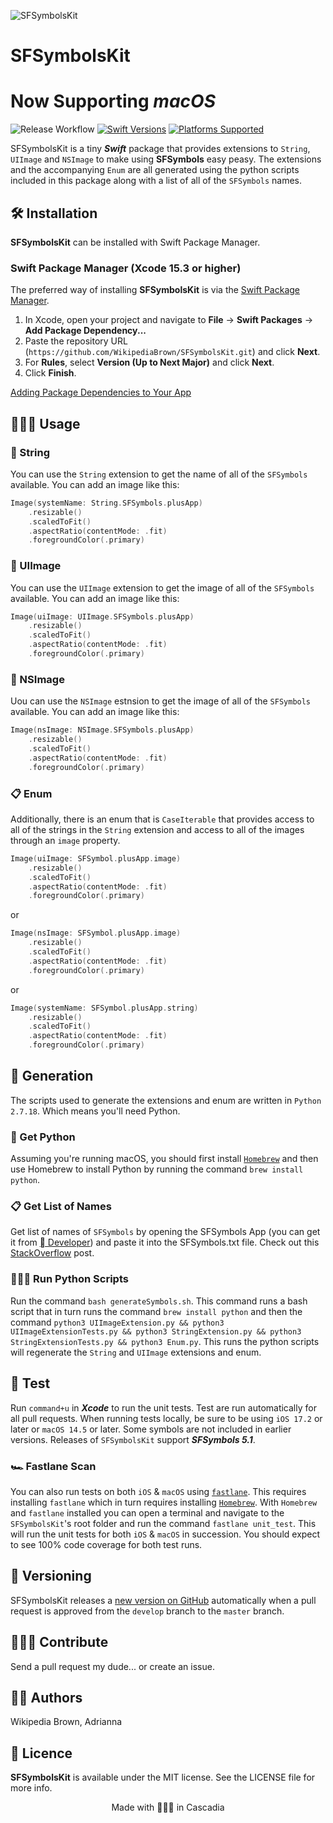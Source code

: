 ![SFSymbolsKit](https://github.com/WikipediaBrown/SFSymbolsKit/blob/develop/assets/SFSymbolsKitBanner.png?raw=true "SFSymbolsKit Banner")

# SFSymbolsKit

# Now Supporting ***macOS***

![Release Workflow](https://github.com/WikipediaBrown/SFSymbolsKit/actions/workflows/Release.yml/badge.svg) 
[![Swift Versions](https://img.shields.io/endpoint?url=https%3A%2F%2Fswiftpackageindex.com%2Fapi%2Fpackages%2FWikipediaBrown%2FSFSymbolsKit%2Fbadge%3Ftype%3Dswift-versions)](https://swiftpackageindex.com/WikipediaBrown/SFSymbolsKit) 
[![Platforms Supported](https://img.shields.io/endpoint?url=https%3A%2F%2Fswiftpackageindex.com%2Fapi%2Fpackages%2FWikipediaBrown%2FSFSymbolsKit%2Fbadge%3Ftype%3Dplatforms)](https://swiftpackageindex.com/WikipediaBrown/SFSymbolsKit)

SFSymbolsKit is a tiny ***Swift*** package that provides extensions to `String`, `UIImage` and `NSImage` to make using **SFSymbols** easy peasy. The extensions and the accompanying `Enum` are all generated using the python scripts included in this package along with a list of all of the `SFSymbols` names. 

## 🛠️ Installation
**SFSymbolsKit** can be installed with Swift Package Manager.
### Swift Package Manager (Xcode 15.3 or higher)

The preferred way of installing **SFSymbolsKit** is via the [Swift Package Manager](https://swift.org/package-manager/).

1. In Xcode, open your project and navigate to **File** → **Swift Packages** → **Add Package Dependency...**
2. Paste the repository URL (`https://github.com/WikipediaBrown/SFSymbolsKit.git`) and click **Next**.
3. For **Rules**, select **Version (Up to Next Major)** and click **Next**.
4. Click **Finish**.

[Adding Package Dependencies to Your App](https://developer.apple.com/documentation/swift_packages/adding_package_dependencies_to_your_app)


## 👩🏽‍💻 Usage

### 🧵 String
You can use the `String` extension to get the name of all of the `SFSymbols` available. You can add an image like this:
``` Swift
Image(systemName: String.SFSymbols.plusApp)
    .resizable()
    .scaledToFit()
    .aspectRatio(contentMode: .fit)
    .foregroundColor(.primary)
```

### 🩻 UIImage
You can use the `UIImage` extension to get the image of all of the `SFSymbols` available. You can add an image like this:
``` Swift
Image(uiImage: UIImage.SFSymbols.plusApp)
    .resizable()
    .scaledToFit()
    .aspectRatio(contentMode: .fit)
    .foregroundColor(.primary)
```

### 🗾 NSImage
Uou can use the `NSImage` estnsion to get the image of all of the `SFSymbols` available. You can add an image like this:
``` Swift
Image(nsImage: NSImage.SFSymbols.plusApp)
    .resizable()
    .scaledToFit()
    .aspectRatio(contentMode: .fit)
    .foregroundColor(.primary)
```

### 📋 Enum
Additionally, there is an enum that is `CaseIterable` that provides access to all of the strings in the `String` extension and access to all of the images through an `image` property.
``` Swift
Image(uiImage: SFSymbol.plusApp.image)
    .resizable()
    .scaledToFit()
    .aspectRatio(contentMode: .fit)
    .foregroundColor(.primary)
```

or 

``` Swift
Image(nsImage: SFSymbol.plusApp.image)
    .resizable()
    .scaledToFit()
    .aspectRatio(contentMode: .fit)
    .foregroundColor(.primary)
```

or 

``` Swift
Image(systemName: SFSymbol.plusApp.string)
    .resizable()
    .scaledToFit()
    .aspectRatio(contentMode: .fit)
    .foregroundColor(.primary)
```

## 🧬 Generation

The scripts used to generate the extensions and enum are written in `Python 2.7.18`. Which means you'll need Python. 

### 🐍 Get Python
Assuming you're running macOS, you should first install [`Homebrew`](https://brew.sh) and then use Homebrew to install Python by running the command `brew install python`.

### 📋 Get List of Names
Get list of names of `SFSymbols` by opening the SFSymbols App (you can get it from [ Developer](https://developer.apple.com/sf-symbols/)) and paste it into the SFSymbols.txt file. Check out this [StackOverflow](https://stackoverflow.com/a/63310093/5863650) post.

### 🏃🏽‍♀️ Run Python Scripts
Run the command `bash generateSymbols.sh`. This command runs a bash script that in turn runs the command `brew install python` and then the command `python3 UIImageExtension.py && python3 UIImageExtensionTests.py && python3 StringExtension.py && python3 StringExtensionTests.py && python3 Enum.py`. This runs the python scripts will regenerate the `String` and `UIImage` extensions and enum.

## 🧪 Test

Run `command+u` in ***Xcode*** to run the unit tests. Test are run automatically for all pull requests. When running tests locally, be sure to be using `iOS 17.2` or later or `macOS 14.5` or later. Some symbols are not included in earlier versions. Releases of `SFSymbolsKit` support ***SFSymbols 5.1***.

### 🏎️ Fastlane Scan

You can also run tests on both `iOS` & `macOS` using [`fastlane`](https://fastlane.tools). This requires installing `fastlane` which in turn requires installing [`Homebrew`](https://brew.sh). With `Homebrew` and `fastlane` installed you can open a terminal and navigate to the `SFSymbolsKit`'s root folder and run the command `fastlane unit_test`. This will run the unit tests for both `iOS` & `macOS` in succession. You should expect to see 100% code coverage for both test runs.

## 🐁 Versioning

SFSymbolsKit releases a [new version on GitHub](https://github.com/WikipediaBrown/SFSymbolsKit/releases) automatically when a pull request is approved from the `develop` branch to the `master` branch.

## 👩🏽‍💻 Contribute

Send a pull request my dude... or create an issue.

## ✍🏽 Authors

Wikipedia Brown, Adrianna

## 🪪 Licence

**SFSymbolsKit** is available under the MIT license. See the LICENSE file for more info.

<p align="center">Made with 🌲🌲🌲 in Cascadia</p>